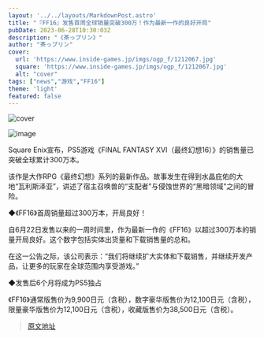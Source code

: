 ```yaml
---
layout: '../../layouts/MarkdownPost.astro'
title: "『FF16』发售首周全球销量突破300万！作为最新一作的良好开局"
pubDate: 2023-06-28T10:30:03Z
description: "《茶っプリン》"
author: "茶っプリン"
cover:
  url: 'https://www.inside-games.jp/imgs/ogp_f/1212067.jpg'
  square: 'https://www.inside-games.jp/imgs/ogp_f/1212067.jpg'
  alt: "cover"
tags: ["news","游戏","FF16"]
theme: 'light'
featured: false
---
```


![cover](https://www.inside-games.jp/imgs/ogp_f/1212067.jpg)

![image](https://www.inside-games.jp/imgs/zoom/1212057.jpg)

Square Enix宣布，PS5游戏《FINAL FANTASY XVI（最终幻想16）》的销售量已突破全球累计300万本。

该作是大作RPG《最终幻想》系列的最新作品。故事发生在得到水晶庇佑的大地“瓦利斯泽亚”，讲述了宿主召唤兽的“支配者”与侵蚀世界的“黑暗领域”之间的冒险。

◆《FF16》首周销量超过300万本，开局良好！

自6月22日发售以来的一周时间里，作为最新一作的《FF16》以超过300万本的销量开局良好。这个数字包括实体出货量和下载销售量的总和。

在这一公告之际，该公司表示：“我们将继续扩大实体和下载销售，并继续开发产品，让更多的玩家在全球范围内享受游戏。”

◆发售后6个月将成为PS5独占

《FF16》通常版售价为9,900日元（含税），数字豪华版售价为12,100日元（含税），限量豪华版售价为12,100日元（含税），收藏版售价为38,500日元（含税）。

>[原文地址](https://www.inside-games.jp/article/2023/06/28/146876.html)  